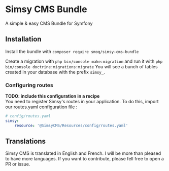 # Simsy CMS Bundle
A simple & easy CMS Bundle for Symfony

## Installation
Install the bundle with `composer require smoq/simsy-cms-bundle`

Create a migration with `php bin/console make:migration` and run it with `php bin/console doctrine:migrations:migrate`
You will see a bunch of tables created in your database with the prefix `simsy_`.

### Configuring routes
**TODO: include this configuration in a recipe**  
You need to register Simsy's routes in your application. To do this, import our routes.yaml configuration file :
    
```yaml
# config/routes.yaml
simsy:
    resource: '@SimsyCMS/Resources/config/routes.yaml'
```

## Translations
Simsy CMS is translated in English and French. I will be more than pleased to have more languages. If you want to contribute, please fell free to open a PR or issue.